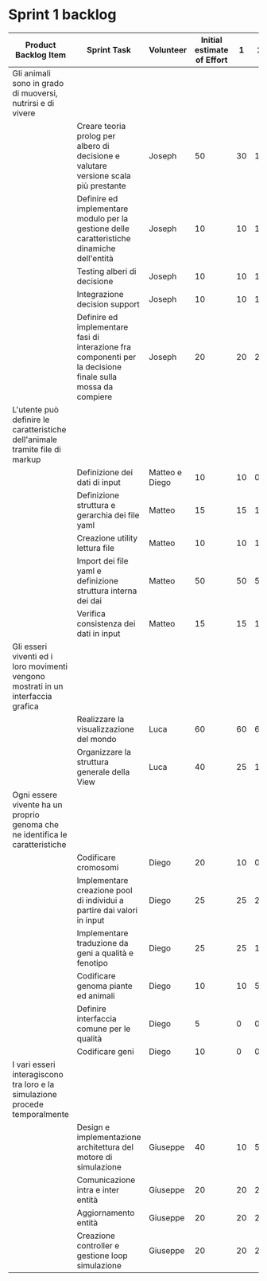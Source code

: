 # Sprint 1 backlog

| Product Backlog Item | Sprint Task                                                                    	 | Volunteer | Initial estimate of Effort | 1 | 2 | 3 | 4 | 5 | 6 |
|----------|-----------------------------------------------------------------------------|--------------------|-----------------------|---|---|---|---|---|---|
| Gli animali sono in grado di muoversi, nutrirsi e di vivere
|         | Creare teoria prolog per albero di decisione e valutare versione scala più prestante | Joseph | 50 | 30 | 10 | 0 | 0 | 0 | 0 |
|         | Definire ed implementare modulo per la gestione delle caratteristiche dinamiche dell'entità| Joseph | 10 | 10 | 10 | 10 | 10 | 0 | 0 |
|         | Testing alberi di decisione | Joseph | 10 | 10 | 10 | 0 | 0 | 0 | 0 |
|         | Integrazione decision support | Joseph | 10 | 10 | 10 | 10 | 0 | 0 | 0 |
|         | Definire ed implementare fasi di interazione fra componenti per la decisione finale sulla mossa da compiere| Joseph | 20 | 20 | 20 | 20 | 10 | 0 | 0 |
| L'utente può definire le caratteristiche dell'animale tramite file di markup
|         | Definizione dei dati di input| Matteo e Diego | 10 | 10 | 0 | 0 | 0 | 0 | 0 |
|         | Definizione struttura e gerarchia dei file yaml| Matteo | 15 | 15 | 15 | 0 | 0 | 0 | 0 |
|         | Creazione utility lettura file| Matteo | 10 | 10 | 10 | 0 | 0 | 0 | 0 |
|         | Import dei file yaml e definizione struttura interna dei dai| Matteo | 50 | 50 | 50 | 50 | 25 | 0 | 0 |
|         | Verifica consistenza dei dati in input| Matteo | 15 | 15 | 15 | 15 | 15 | 15 | 0 |
| Gli esseri viventi ed i loro movimenti vengono mostrati in un interfaccia grafica
|         | Realizzare la visualizzazione del mondo| Luca | 60 | 60 | 60 | 45 | 25 | 15 | 0 |
|         | Organizzare la struttura generale della View| Luca | 40 | 25 | 10 | 10 | 5 | 0 | 5 |
| Ogni essere vivente ha un proprio genoma che ne identifica le caratteristiche
|         | Codificare cromosomi| Diego             |  20  | 10 | 0 | 0 | 0 | 0 | 0 |
|         | Implementare creazione pool di individui a partire dai valori in input | Diego             |  25  | 25  | 25 | 20 | 5 | 0 | 0 |
|         | Implementare traduzione da geni a qualità e fenotipo | Diego             |  25  | 25  | 10 | 5 | 0 | 0 | 0 |
|         | Codificare genoma piante ed animali | Diego             |  10  | 10 | 5 | 5 | 5 | 0 | 0 |
|         | Definire interfaccia comune per le qualità | Diego             |  5  | 0  | 0 | 0 | 0 | 0 | 0 |
|         | Codificare geni | Diego             |  10  | 0  | 0 | 0 | 0 | 0 | 0 |
| I vari esseri interagiscono tra loro e la simulazione procede temporalmente
|         | Design e implementazione architettura del motore di simulazione | Giuseppe | 40 | 10 | 5 | 5 | 0 | 0 | 0 |
|         | Comunicazione intra e inter entità | Giuseppe | 20 | 20 | 20 | 10 | 10 | 5 | 0 |
|         | Aggiornamento entità | Giuseppe | 20 | 20 | 20 | 15 | 10 | 5 | 0 |
|         | Creazione controller e gestione loop simulazione| Giuseppe | 20 | 20 | 20 | 15 | 0 | 0 | 0 |
